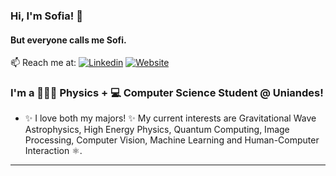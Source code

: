 ### Hi, I'm Sofia! 👋
#### But everyone calls me Sofi.
📫 Reach me at: [![Linkedin](https://img.shields.io/badge/-LinkedIn-blue?style=flat&logo=Linkedin&logoColor=white)](https://www.linkedin.com/in/sofia-alvarez-80a529192/)
[![Website](https://img.shields.io/badge/-Website-blue?style=flat&logo=firefox&logoColor=white)](https://sofiaalvarezlopez.github.io/#/)
 ### I'm a 👩🏽‍🔬 Physics + 💻 Computer Science Student @ Uniandes!
- ✨ I love both my majors! ✨ My current interests are Gravitational Wave Astrophysics, High Energy Physics, Quantum Computing, Image Processing, Computer Vision, Machine Learning and Human-Computer Interaction ⚛️.
---
<!--
[![Top Langs](https://github-readme-stats.vercel.app/api/top-langs/?username=sofiaalvarezlopez&hide=html&layout=compact&theme=dracula)](https://github.com/ahmedbesbes/github-readme-stats)
**sofiaalvarezlopez/sofiaalvarezlopez** is a ✨ _special_ ✨ repository because its `README.md` (this file) appears on your GitHub profile.

Here are some ideas to get you started:

- 🔭 I’m currently working on ...
- 🌱 I’m currently learning ...
- 👯 I’m looking to collaborate on ...
- 🤔 I’m looking for help with ...
- 💬 Ask me about ...
- 📫 How to reach me: ...
- 😄 Pronouns: ...
- ⚡ Fun fact: ...
-->
